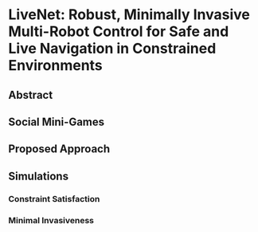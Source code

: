 # LiveNet: Robust, Minimally Invasive Multi-Robot Control for Safe and Live Navigation in Constrained Environments

## Abstract



## Social Mini-Games



## Proposed Approach



## Simulations




### Constraint Satisfaction




### Minimal Invasiveness




